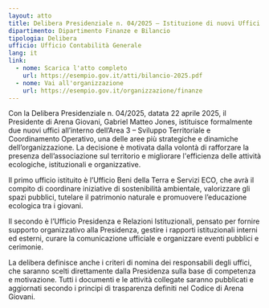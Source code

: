```yaml
---
layout: atto
title: Delibera Presidenziale n. 04/2025 – Istituzione di nuovi Uffici nell’Area 3
dipartimento: Dipartimento Finanze e Bilancio
tipologia: Delibera
ufficio: Ufficio Contabilità Generale
lang: it
link:
  - nome: Scarica l'atto completo
    url: https://esempio.gov.it/atti/bilancio-2025.pdf
  - nome: Vai all'organizzazione
    url: https://esempio.gov.it/organizzazione/finanze
---
```


Con la Delibera Presidenziale n. 04/2025, datata 22 aprile 2025, il Presidente di Arena Giovani, Gabriel Matteo Jones, istituisce formalmente due nuovi uffici all’interno dell’Area 3 – Sviluppo Territoriale e Coordinamento Operativo, una delle aree più strategiche e dinamiche dell’organizzazione. La decisione è motivata dalla volontà di rafforzare la presenza dell’associazione sul territorio e migliorare l'efficienza delle attività ecologiche, istituzionali e organizzative.

Il primo ufficio istituito è l’Ufficio Beni della Terra e Servizi ECO, che avrà il compito di coordinare iniziative di sostenibilità ambientale, valorizzare gli spazi pubblici, tutelare il patrimonio naturale e promuovere l’educazione ecologica tra i giovani.

Il secondo è l’Ufficio Presidenza e Relazioni Istituzionali, pensato per fornire supporto organizzativo alla Presidenza, gestire i rapporti istituzionali interni ed esterni, curare la comunicazione ufficiale e organizzare eventi pubblici e cerimonie.

La delibera definisce anche i criteri di nomina dei responsabili degli uffici, che saranno scelti direttamente dalla Presidenza sulla base di competenza e motivazione. Tutti i documenti e le attività collegate saranno pubblicati e aggiornati secondo i principi di trasparenza definiti nel Codice di Arena Giovani.

